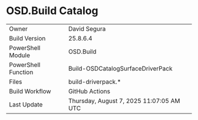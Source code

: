 ﻿# OSD.Build Catalog

| | |
|-|-|
| Owner | David Segura |
| Build Version | 25.8.6.4 |
| PowerShell Module | OSD.Build |
| PowerShell Function | Build-OSDCatalogSurfaceDriverPack |
| Files | build-driverpack.* |
| Build Workflow | GitHub Actions |
| Last Update | Thursday, August 7, 2025 11:07:05 AM UTC |
